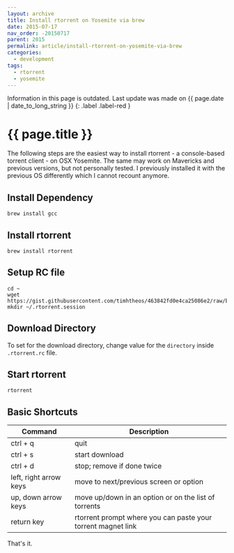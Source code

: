 ```yaml
---
layout: archive
title: Install rtorrent on Yosemite via brew
date: 2015-07-17
nav_order: -20150717
parent: 2015
permalink: article/install-rtorrent-on-yosemite-via-brew
categories:
  - development
tags:
  - rtorrent
  - yosemite
---
```


Information in this page is outdated. Last update was made on {{ page.date | date_to_long_string }}
{: .label .label-red }

# {{ page.title }}

The following steps are the easiest way to install rtorrent - a console-based torrent client - on OSX Yosemite.  The same may work on Mavericks and previous versions, but not personally tested.  I previously installed it with the previous OS differently which I cannot recount anymore.

## Install Dependency
~~~
brew install gcc
~~~

## Install rtorrent
~~~
brew install rtorrent
~~~

## Setup RC file
~~~
cd ~
wget https://gist.githubusercontent.com/timhtheos/463842fd0e4ca25086e2/raw/bf168e2c5b65fece626ec2b2d84089cd92dfe0a4/.rtorrent.rc
mkdir ~/.rtorrent.session
~~~

## Download Directory
To set for the download directory, change value for the `directory` inside `.rtorrent.rc` file.

## Start rtorrent
~~~
rtorrent
~~~

## Basic Shortcuts

| Command                 | Description
| ----------------------- | ------------------------------------------------------------ |
| ctrl + q                | quit                                                         |
| ctrl + s                | start download                                               |
| ctrl + d                | stop; remove if done twice                                   |
| left, right arrow keys  | move to next/previous screen or option                       |
| up, down arrow keys     | move up/down in an option or on the list of torrents         |
| return key              | rtorrent prompt where you can paste your torrent magnet link |

That's it.
